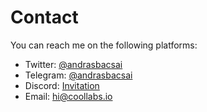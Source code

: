 # Contact

You can reach me on the following platforms:

- Twitter: [@andrasbacsai](https://twitter.com/andrasbacsai)
- Telegram: [@andrasbacsai](https://t.me/andrasbacsai)
- Discord: [Invitation](https://discord.gg/6rDM4fkymF)
- Email: [hi@coollabs.io](mailto:hi@coollabs.io)

